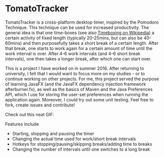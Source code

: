 # TomatoTracker

TomatoTracker is a cross-platform desktop timer, inspired by the Pomodoro Technique. This technique can be used for increased productivity. The general idea is that one time-boxes (see also [Timeboxing on Wikipedia](https://en.wikipedia.org/wiki/Timeboxing)) a certain activity of fixed length (typically 20-25mins, but can also be 40-60mins) and then purposefully takes a short break of a certain length. After that break, one starts to work again for a certain amount of time until the work interval is over.
After 4-6 work intervals (and 4-6 short break intervals), one then takes a longer break, after which one can start over.

This is a project I have worked on in summer 2016. After returning to university, I felt that I would want to focus more on my studies - or to continue working on other projects. For me, this project served the purpose of learning JavaFX (and the JavaFX dependency injection framework afterburner.fx), as well as the basics of Maven and the Java Preferences API, which I use for storing the user-set preferences when running the application again. Moreover, I could try out some unit testing. Feel free to fork, create issues and contribute!

Check out this neat GIF:


Features include
* Starting, stopping and pausing the timer
* Changing the actual time used for work/short break intervals
* Hotkeys for stopping/pausing/skipping breaks/adding time to breaks
* Changing the number of intervals until one switches to a long break
